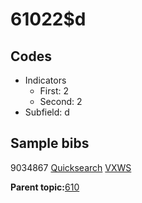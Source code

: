 # 61022$d

## Codes

-   Indicators
    -   First: 2
    -   Second: 2
-   Subfield: d

## Sample bibs

9034867 [Quicksearch](https://search.library.yale.edu/catalog/9034867) [VXWS](http://prodorbis.library.yale.edu:7014/vxws/GetHoldingsService?bibId=9034867)

**Parent topic:**[610](../../tags/610/610.md)

